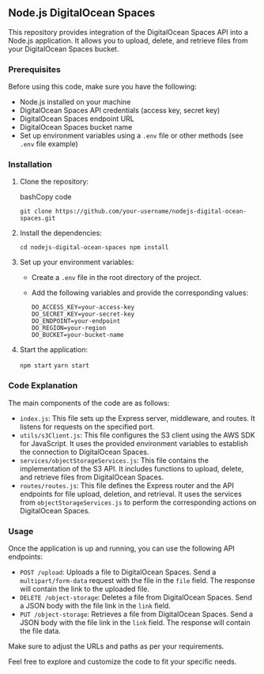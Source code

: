 ## Node.js DigitalOcean Spaces

This repository provides integration of the DigitalOcean Spaces API into a Node.js application. It allows you to upload, delete, and retrieve files from your DigitalOcean Spaces bucket.

### Prerequisites

Before using this code, make sure you have the following:

- Node.js installed on your machine
- DigitalOcean Spaces API credentials (access key, secret key)
- DigitalOcean Spaces endpoint URL
- DigitalOcean Spaces bucket name
- Set up environment variables using a `.env` file or other methods (see `.env` file example)

### Installation

1.  Clone the repository:

    bashCopy code

    `git clone https://github.com/your-username/nodejs-digital-ocean-spaces.git`

2.  Install the dependencies:

    `cd nodejs-digital-ocean-spaces npm install`

3.  Set up your environment variables:

    - Create a `.env` file in the root directory of the project.
    - Add the following variables and provide the corresponding values:

      ```
      DO_ACCESS_KEY=your-access-key
      DO_SECRET_KEY=your-secret-key
      DO_ENDPOINT=your-endpoint
      DO_REGION=your-region
      DO_BUCKET=your-bucket-name
      ```

4.  Start the application:

    `npm start`
    `yarn start`

### Code Explanation

The main components of the code are as follows:

- `index.js`: This file sets up the Express server, middleware, and routes. It listens for requests on the specified port.
- `utils/s3Client.js`: This file configures the S3 client using the AWS SDK for JavaScript. It uses the provided environment variables to establish the connection to DigitalOcean Spaces.
- `services/objectStorageServices.js`: This file contains the implementation of the S3 API. It includes functions to upload, delete, and retrieve files from DigitalOcean Spaces.
- `routes/routes.js`: This file defines the Express router and the API endpoints for file upload, deletion, and retrieval. It uses the services from `objectStorageServices.js` to perform the corresponding actions on DigitalOcean Spaces.

### Usage

Once the application is up and running, you can use the following API endpoints:

- `POST /upload`: Uploads a file to DigitalOcean Spaces. Send a `multipart/form-data` request with the file in the `file` field. The response will contain the link to the uploaded file.
- `DELETE /object-storage`: Deletes a file from DigitalOcean Spaces. Send a JSON body with the file link in the `link` field.
- `PUT /object-storage`: Retrieves a file from DigitalOcean Spaces. Send a JSON body with the file link in the `link` field. The response will contain the file data.

Make sure to adjust the URLs and paths as per your requirements.

Feel free to explore and customize the code to fit your specific needs.
